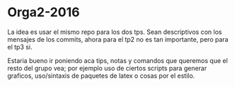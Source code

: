 # Orga2-2016

La idea es usar el mismo repo para los dos tps. 
Sean descriptivos con los mensajes de los commits, 
ahora para el tp2 no es tan importante, pero para el tp3 si.

Estaria bueno ir poniendo aca tips, notas y comandos que queremos que
el resto del grupo vea; por ejemplo uso de ciertos scripts para generar
graficos, uso/sintaxis de paquetes de latex o cosas por el estilo.

